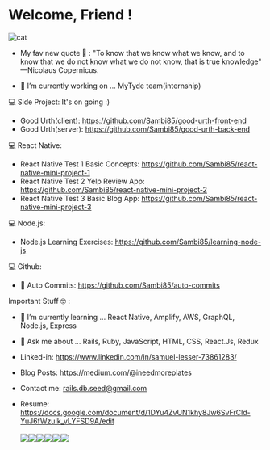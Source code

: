 <h1>Welcome, Friend !</h1>
<img src="https://64.media.tumblr.com/5d35866fa3e1c50c0ae1972d102d8f52/tumblr_pj67utApxx1r2ldlq_540.gif" alt="cat">

- My fav new quote 🤔 : "To know that we know what we know, and to know that we do not know what we do not know, that is true knowledge" —Nicolaus Copernicus.

- 🔭 I’m currently working on ... MyTyde team(internship)

💻 Side Project: It's on going :)
- Good Urth(client): https://github.com/Sambi85/good-urth-front-end
- Good Urth(server): https://github.com/Sambi85/good-urth-back-end

💻 React Native:
- React Native Test 1 Basic Concepts: https://github.com/Sambi85/react-native-mini-project-1
- React Native Test 2 Yelp Review App: https://github.com/Sambi85/react-native-mini-project-2
- React Native Test 3 Basic Blog App: https://github.com/Sambi85/react-native-mini-project-3

💻 Node.js:
- Node.js Learning Exercises: https://github.com/Sambi85/learning-node-js

💻 Github:
- 🤖 Auto Commits: https://github.com/Sambi85/auto-commits

Important Stuff 🤓 :
- 🌱 I’m currently learning ... React Native, Amplify, AWS, GraphQL, Node.js, Express

- 💬 Ask me about ... Rails, Ruby, JavaScript, HTML, CSS, React.Js, Redux
- Linked-in: https://www.linkedin.com/in/samuel-lesser-73861283/
- Blog Posts: https://medium.com/@ineedmoreplates
- Contact me: rails.db.seed@gmail.com 
- Resume: https://docs.google.com/document/d/1DYu4ZvUN1khy8Jw6SvFrCld-YuJ6fWzuIk_vLYFSD9A/edit<br><br>
<img src="https://img.icons8.com/color/48/000000/redux.png"/><img src="https://img.icons8.com/dusk/64/000000/react.png"/><img src="https://img.icons8.com/dusk/64/000000/train.png"/><img src="https://img.icons8.com/dusk/64/000000/ruby-programming-language.png"/><img src="https://img.icons8.com/dusk/64/000000/html-5.png"/><img src="https://img.icons8.com/dusk/64/000000/css3.png"/>

